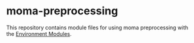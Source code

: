 # moma-preprocessing

This repository contains module files for using moma preprocessing with the [Environment Modules](https://modules.readthedocs.io/en/latest/index.html).
